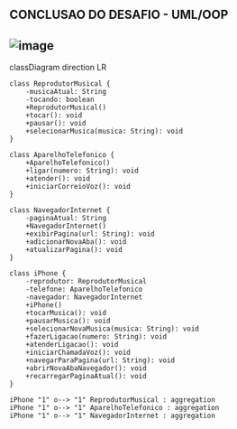 ## CONCLUSAO DO DESAFIO - UML/OOP

![image](https://github.com/user-attachments/assets/111ad7ab-4689-4569-92dd-34c3c216a2cd)
--

classDiagram
    direction LR

    class ReprodutorMusical {
        -musicaAtual: String
        -tocando: boolean
        +ReprodutorMusical()
        +tocar(): void
        +pausar(): void
        +selecionarMusica(musica: String): void
    }

    class AparelhoTelefonico {
        +AparelhoTelefonico()
        +ligar(numero: String): void
        +atender(): void
        +iniciarCorreioVoz(): void
    }

    class NavegadorInternet {
        -paginaAtual: String
        +NavegadorInternet()
        +exibirPagina(url: String): void
        +adicionarNovaAba(): void
        +atualizarPagina(): void
    }

    class iPhone {
        -reprodutor: ReprodutorMusical
        -telefone: AparelhoTelefonico
        -navegador: NavegadorInternet
        +iPhone()
        +tocarMusica(): void
        +pausarMusica(): void
        +selecionarNovaMusica(musica: String): void
        +fazerLigacao(numero: String): void
        +atenderLigacao(): void
        +iniciarChamadaVoz(): void
        +navegarParaPagina(url: String): void
        +abrirNovaAbaNavegador(): void
        +recarregarPaginaAtual(): void
    }

    iPhone "1" o--> "1" ReprodutorMusical : aggregation
    iPhone "1" o--> "1" AparelhoTelefonico : aggregation
    iPhone "1" o--> "1" NavegadorInternet : aggregation
